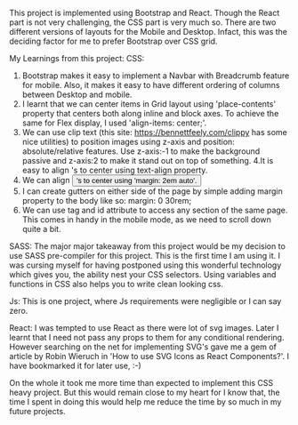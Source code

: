 This project is implemented using Bootstrap and React.
Though the React part is not very challenging, the CSS part is very much so. There are two different versions of layouts for the Mobile and Desktop. Infact, this was the deciding 
factor for me to prefer Bootstrap over CSS grid. 

My Learnings from this project:
CSS: 
1. Bootstrap makes it easy to implement a Navbar with Breadcrumb feature for mobile. Also, it makes it easy to have different ordering of columns between Desktop and mobile.
2. I learnt that we can center items in Grid layout using 'place-contents' property that centers both along inline and block axes. To achieve the same for Flex display, I used 
'align-items: center;'.
3. We can use clip text (this site: https://bennettfeely.com/clippy has some nice utilities) to position images using z-axis and position: absolute/relative features. 
Use z-axis:-1 to make the background passive and z-axis:2 to make it stand out on top of something.
4.It is easy to align <h>'s to center using text-align property.
5. We can align <button>'s to center using 'margin: 2em auto'.
6. I can create gutters on either side of the page by simple adding margin property to the body like so: margin: 0 30rem;
7. We can use <a>tag and id attribute to access any section of the same page. This comes in handy in the mobile mode, as we need to scroll down quite a bit.

SASS:
The major major takeaway from this project would be my decision to use SASS pre-compiler for this project. This is the first time I am using it. I was cursing myself for having
postponed using this wonderful technology which gives you, the ability nest your CSS selectors. Using variables and functions in CSS also helps you to write clean looking css.

Js: 
This is one project, where Js requirements were negligible or I can say zero. 

React: 
I was tempted to use React as there were lot of svg images. Later I learnt that I need not pass any props to them for any conditional rendering. However searching on the 
net for implementing SVG's gave me a gem of article by Robin Wieruch in 'How to use SVG Icons as React Components?'. I have bookmarked it for later use, :-)

On the whole it took me more time than expected to implement this CSS heavy project. But this would remain close to my heart for I know that, the time I spent in doing this 
would help me reduce the time by so much in my future projects.
